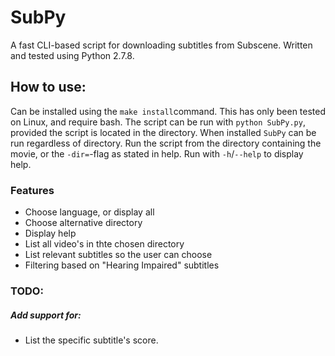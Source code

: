 SubPy
=====

A fast CLI-based script for downloading subtitles from Subscene. Written and tested using Python 2.7.8.


## How to use:
Can be installed using the ```make install```command. This has only been tested on Linux, and require bash.
The script can be run with ```python SubPy.py```, provided the script is located in the directory. When installed ```SubPy``` can be run regardless of directory.
Run the script from the directory containing the movie, or the ```-dir=```-flag as stated in help. Run with ```-h```/```--help``` to display help.

### Features
- Choose language, or display all
- Choose alternative directory
- Display help
- List all video's in thte chosen directory
- List relevant subtitles so the user can choose
- Filtering based on "Hearing Impaired" subtitles

### TODO:

##### Add support for:
- List the specific subtitle's score.
